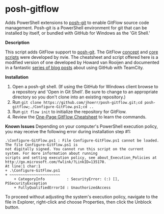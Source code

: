 posh-gitflow
============

Adds PowerShell extensions to [posh-git](https://github.com/dahlbyk/posh-git) to enable GitFlow source code management. Posh-git is a PowerShell environment for git that can be installed by itself, or bundled with GitHub for Windows as the 'Git Shell.'

**Description**

This script adds GitFlow support to [posh-git](https://github.com/dahlbyk/posh-git). The GitFlow <a href="http://nvie.com/posts/a-successful-git-branching-model/">concept</a> and <a href="https://github.com/nvie/gitflow">core scripts</a> were developed by nvie. The cheatsheet and script offered here is a modified version of one developed by Howard van Rooijen and documented in a fantastic <a href="http://blogs.endjin.com/2013/03/a-step-by-step-guide-to-using-gitflow-with-teamcity-part-1-different-branching-models/">series of blog posts</a> about using GitHub with TeamCity.

**Installation**

1. Open a posh-git shell. (If using the GitHub for Windows client browse to a repository and 'Open in Git Shell'. Be sure to change to an appropriate directory so you don't clone into an existing repository.)
2. Run `git clone https://github.com/jhoerr/posh-gitflow.git;cd posh-gitflow;./Configure-GitFlow.ps1;cd ..`
3. Run `git flow init` to initialize the repository for GitFlow.
4. Review the <a href="https://github.com/jhoerr/posh-gitflow/raw/master/One-Page%20GitFlow-Cheatsheet.pdf">One-Page GitFlow Cheatsheet</a> to learn the commands.

**Known Issues**
Depending on your computer's PowerShell execution policy, you may receive the following error during installation step #1:
```
.\Configure-GitFlow.ps1 : File Configure-GitFlow.ps1 cannot be loaded. The file Configure-GitFlow.ps1 is
not digitally signed. You cannot run this script on the current system. For more information about running
scripts and setting execution policy, see about_Execution_Policies at
http://go.microsoft.com/fwlink/?LinkID=135170.
At line:1 char:1
+ .\Configure-GitFlow.ps1
+ ~~~~~~~~~~~~~~~~~~~~~~~
    + CategoryInfo          : SecurityError: (:) [], PSSecurityException
    + FullyQualifiedErrorId : UnauthorizedAccess
```

To proceed without adjusting the system's execution policy, navigate to the file in Explorer, right-click and choose Properties, then click the Unblock button.
